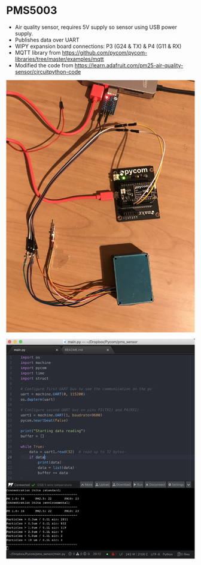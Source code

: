 # PMS5003
* Air quality sensor, requires 5V supply so sensor using USB power supply.
* Publishes data over UART
* WIPY expansion board connections: P3 (G24 & TX) & P4 (G11 & RX)
* MQTT library from https://github.com/pycom/pycom-libraries/tree/master/examples/mqtt
* Modified the code from https://learn.adafruit.com/pm25-air-quality-sensor/circuitpython-code

<p align="center">
<img src="https://github.com/robmarkcole/pycom-projects/blob/master/PMS5003%20air%20quality%20sensor/pms_wipy.jpg" width="800">
</p>


<p align="center">
<img src="https://github.com/robmarkcole/pycom-projects/blob/master/PMS5003%20air%20quality%20sensor/pms_atom.png" width="800">
</p>
